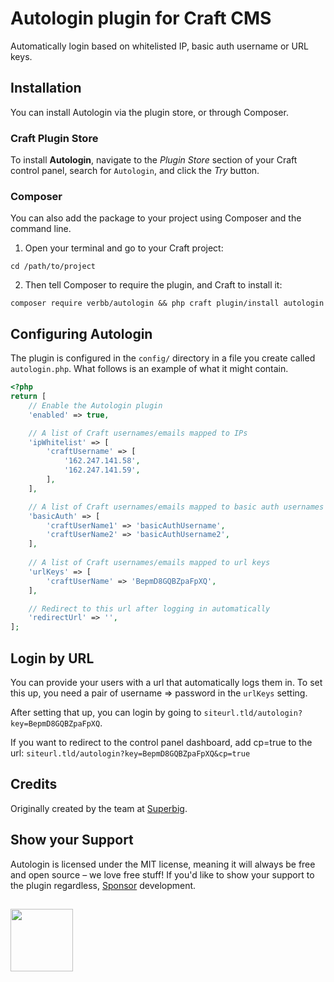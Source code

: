 # Autologin plugin for Craft CMS
Automatically login based on whitelisted IP, basic auth username or URL keys.

## Installation
You can install Autologin via the plugin store, or through Composer.

### Craft Plugin Store
To install **Autologin**, navigate to the _Plugin Store_ section of your Craft control panel, search for `Autologin`, and click the _Try_ button.

### Composer
You can also add the package to your project using Composer and the command line.

1. Open your terminal and go to your Craft project:
```shell
cd /path/to/project
```

2. Then tell Composer to require the plugin, and Craft to install it:
```shell
composer require verbb/autologin && php craft plugin/install autologin
```

## Configuring Autologin
The plugin is configured in the `config/` directory in a file you create called `autologin.php`. What follows is an example of what it might contain.

```php
<?php
return [
    // Enable the Autologin plugin
    'enabled' => true,

    // A list of Craft usernames/emails mapped to IPs
    'ipWhitelist' => [
        'craftUsername' => [
            '162.247.141.58',
            '162.247.141.59',
        ],
    ],

    // A list of Craft usernames/emails mapped to basic auth usernames
    'basicAuth' => [
        'craftUserName1' => 'basicAuthUsername',
        'craftUserName2' => 'basicAuthUsername2',    
    ],
    
    // A list of Craft usernames/emails mapped to url keys
    'urlKeys' => [
        'craftUserName' => 'BepmD8GQBZpaFpXQ',
    ],

    // Redirect to this url after logging in automatically
    'redirectUrl' => '',
];
```

## Login by URL
You can provide your users with a url that automatically logs them in. To set this up, you need a pair of username => password in the `urlKeys` setting.

After setting that up, you can login by going to `siteurl.tld/autologin?key=BepmD8GQBZpaFpXQ`.

If you want to redirect to the control panel dashboard, add cp=true to the url: `siteurl.tld/autologin?key=BepmD8GQBZpaFpXQ&cp=true`

## Credits
Originally created by the team at [Superbig](https://superbig.co/).

## Show your Support
Autologin is licensed under the MIT license, meaning it will always be free and open source – we love free stuff! If you'd like to show your support to the plugin regardless, [Sponsor](https://github.com/sponsors/verbb) development.

<h2></h2>

<a href="https://verbb.io" target="_blank">
    <img width="100" src="https://verbb.io/assets/img/verbb-pill.svg">
</a>
